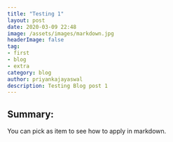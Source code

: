 ```yaml
---
title: "Testing 1"
layout: post
date: 2020-03-09 22:48
image: /assets/images/markdown.jpg
headerImage: false
tag:
- first
- blog
- extra
category: blog
author: priyankajayaswal
description: Testing Blog post 1
---
```


## Summary:

You can pick as item to see how to apply in markdown.
